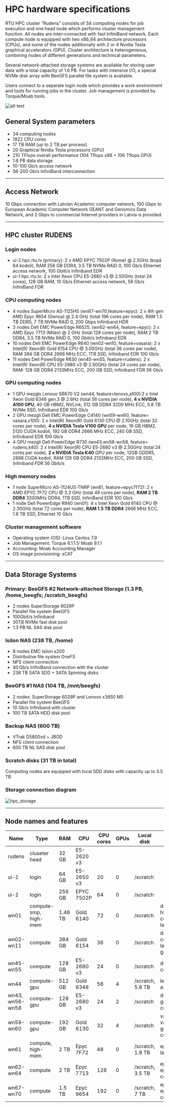 # HPC hardware specifications
RTU HPC cluster “Rudens” consists of 34 computing nodes for job execution and one head node which performs cluster management function. All nodes are inter-connected with fast InfiniBand network. Each compute node is equipped with two x86_64 architecture processors (CPUs), and some of the nodes additionally with 2 or 4 Nvidia Tesla graphical accelerators (GPU). Cluster architecture is heterogeneous, combining nodes of different generations and technical parameters.

Several network-attached storage systems are available for storing user data with a total capacity of 1.6 PB. For tasks with intensive I/O, a special NVMe disk array with BeeGFS parallel file system is available.

Users connect to a separate login node which provides a work environment and tools for running jobs in the cluster. Job management is provided by Torque/Moab tools.

![alt text](./images/data_center.jpg)

## General System parameters
- 34 computing nodes
- 1922 CPU cores
- 17 TB RAM (up to 2 TB per process)
- 20 Graphical Nvidia Tesla processors (GPU)
- 210 TFlops overall performance (104 Tflops x86 + 106 Tflops GPU)
- 1.6 PB data storage
- 10-100 Gb/s access network
- 56-200 Gb/s InfiniBand interconnection

---

## Access Network
10 Gbps connection with Latvian Academic computer network, 100 Gbps to European Academic Computer Network GEANT and Genomics Data Network, and 2 Gbps to commercial Internet providers in Latvia is provided.

---

## HPC cluster RUDENS
### Login nodes
- ui-2.hpc.rtu.lv (primary): 2 x AMD EPYC 7502P (Rome) @ 2.5GHz (kopā 64 kodoli), RAM 256 GB DDR4, 3.5 TB NVMe RAID 0, 100 Gb/s Ethernet access network, 100 Gbiti/s Infiniband EDR
- ui-1.hpc.rtu.lv: 2 x Intel Xeon CPU E5-2680 v3 @ 2.50GHz (total 24 cores), 128 GB RAM, 10 Gb/s Ethernet access network, 56 Gb/s InfiniBand FDR 
### CPU computing nodes
- 4 nodes SuperMicro AS-1125HS (wn67-wn70,feature=epyc): 2 x 4th gen AMD Epyc 9654 (Genoa) @ 2.4 GHz (total 196 cores per node), RAM 1.5 TB DDR5, 7 TB NVMe RAID 0, 200 Gbps Infiniband HDR
- 3 nodes Dell EMC PowerEdge R6525, (wn62-wn64, feature=epyc): 2 x AMD Epyc 7713 (Milan) @ 2 GHz (total 128 cores per node), RAM 2 TB DDR4, 3.5 TB NVMe RAID 0, 100 Gbiti/s Infiniband EDR
- 10 nodes Dell EMC PowerEdge R640 (wn02-wn10, feature=vasara): 2 x Intel(R) Xeon(R) Gold 6154 CPU @ 3.00GHz (total 36 cores per node), RAM 384 GB DDR4 2666 MHz ECC, 1TB SSD, Infiniband EDR 100 Gb/s
- 11 nodes Dell PowerEdge R630 (wn45-wn55, feature=rudens): 2 x Intel(R) Xeon(R) CPU E5-2680 v3 @ 2.50GHz (total 24 cores per node), RAM: 128 GB DDR4 2133MHz ECC, 200 GB SSD, Infiniband FDR 56 Gb/s
### GPU computing nodes
- 1 GPU mezgls Lenovo SR670 V2 (wn44, feature=lenovo,a100):2 x Intel Xeon Gold 6348 gen.3 @ 2.6Hz (total 56 cores per node), **4 x NVIDIA A100 GPU**, 40 GB HBM2, NVLink, 512 GB DDR4 3200 MHz ECC, 5.8 TB NVMe SSD, Infiniband EDR 100 Gb/s
- 2 GPU mezgli Dell EMC PowerEdge C4140 (wn59-wn60, feature= vasara,v100): 2 x Intel(R) Xeon(R) Gold 6130 CPU @ 2.10GHz (total 32 cores per node), **4 x NVIDIA Tesla V100 GPU** per node, 16 GB HBM2, 5120 CUDA kodoli, 192 GB DDR4 2666 MHz ECC, 240 GB SSD, Infiniband EDR 100 Gb/s
- 4 GPU mezgli Dell PowerEdge R730 (wn43,wn56-wn58, feature= rudens,k40): 2 x Intel(R) Xeon(R) CPU E5-2680 v3 @ 2.50GHz (total 24 cores per node), **2 x NVIDIA Tesla K40** GPU per node, 12GB GDDR5, 2888 CUDA kodoli, RAM 128 GB DDR4 2133MHz ECC, 200 GB SSD, Infiniband FDR 56 Gbiti/s
### High memory nodes
- 1 node SuperMicro AS-1124US-TNRP (wn61, feature=epyc7f72): 2 x AMD EPYC 7F72 CPU @ 3.2 GHz (total 48 cores per node), **RAM 2 TB DDR4** 3200MHz DDR4, 1TB SSD, InfiniBand EDR 100 Gb/s
- 1 node Dell PowerEdge R940 (wn01): 4 x Intel Xeon Gold 6140 CPU @ 2.30GHz (total 72 cores per node), **RAM 1.5 TB DDR4** 2666 MHz ECC, 1.8 TB SSD, Ethernet 10 Gb/s
### Cluster management software
- Operating system (OS): Linux Centos 7.9
- Job Management: Torque 6.1.1.1/ Moab 9.1.1
- Accounting: Moab Accounting Manager
- OS image provisioning: xCAT

---

## Data Storage Systems
### Primary: BeeGFS #2 Network-attached Storage (1.3 PB, /home_beegfs; /scratch_beegfs) 
-	2 nodes SuperStorage 6029P 
-	Parallel file system BeeGFS
-	100Gbit/s Infiniband  
-	30TB NVMe fast disk pool
-	1.3 PB NL SAS disk pool

### Isilon NAS (238 TB, /home) 
- 8 nodes EMC Isilon x200 
-	Distributive file system OneFS 
-	NFS client connection 
-	40 Gb/s InfiniBand connection with the cluster
-	238 TB SATA SDD + SATA Spinning disks  

### BeeGFS #1 NAS (104 TB, /mnt/beegfs) 
-	2 nodes: SuperStorage 6029P and Lenovo x3650 M5  
-	Parallel file system BeeGFS 
-	10 Gb/s  Infiniband with cluster 
-	100 TB SATA HDD disk pool 

### Backup NAS (600 TB)
- VTrak D5800xd + JBOD
- NFS client connection
- 600 TB NL SAS disk pool

### Scratch disks (31 TB in total) 
Computing nodes are equipped with local SDD disks with capacity up to 3.5 TB

### Storage connection diagram

![hpc_storage](./images/storage.png)

---

## Node names and features
| Name | Type | RAM  | CPU |	CPU cores |	GPUs | 	Local disk | qsub features |
| ---- | ---- | ---- | --- | --------- | ---- | ----------- | ------------- |
| rudens | cluseter head | 32 GB | E5-2620 v3 |  |  |  | 
| ui-1 | login | 64 GB | E5-2650 v3 | 20 | 0 | /scratch | 
| ui-2 | login | 256 GB | EPYC 7502P | 64 | 0 | /scratch | 
| wn01 | compute-smp, high-mem | 1.48 TB | Gold 6140 | 72 | 0 | /scratch | dell vasara highmem centos7 largescratch |
| wn02-wn11 | compute | 384 GB | Gold 6154 | 36 | 0 | /scratch | dell vasara centos7 largescratch gold6154 |
| wn45-wn55 | compute | 128 GB | E5-2680 v3 | 24 | 0 | /scratch | dell rudens centos7 |
| wn44 | compute-gpu | 512 GB | Gold 6348 | 56 | 4 | /scratch, 5.8 TB | lenovo gpu a100 |
| wn43, wn56-wn58 | compute-gpu | 128 GB | E5-2680 v3 | 24 | 2 | /scratch | dell rudens gpu k40 centos7 |
| wn59-wn60 | compute-gpu | 192 GB | Gold 6130 | 32 | 4 | /scratch | vasara vasara-32 gpu v100 centos7 |
| wn61 | compute, high-mem | 2 TB | Epyc 7F72 | 48 | 0 | /scratch, 1.8 TB | epyc7f72 largescratch |
| wn62-wn64 | compute | 2 TB | Epyc 7713 | 128 | 0 | /scratch, 3.5 TB | epyc epyc7713 centos7 |
| wn67-wn70 | compute | 1.5 TB | Epyc 9654 | 192 | 0 | /scratch, 7 TB | epyc epyc9654 centos7 |

